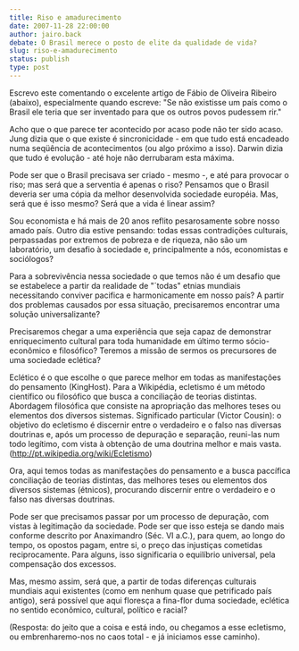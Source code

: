 ```yaml
---
title: Riso e amadurecimento
date: 2007-11-28 22:00:00
author: jairo.back
debate: O Brasil merece o posto de elite da qualidade de vida?
slug: riso-e-amadurecimento
status: publish 
type: post
---
```


  

Escrevo este comentando o excelente artigo de Fábio de Oliveira Ribeiro (abaixo), especialmente quando escreve: "Se não existisse um país como o Brasil ele teria que ser inventado para que os outros povos pudessem rir."  

  

Acho que o que parece ter acontecido por acaso pode não ter sido acaso. Jung dizia que o que existe é sincronicidade - em que tudo está encadeado numa seqüência de acontecimentos (ou algo próximo a isso). Darwin dizia que tudo é evolução - até hoje não derrubaram esta máxima.  

  

Pode ser que o Brasil precisava ser criado - mesmo -, e até para provocar o riso; mas será que a serventia é apenas o riso? Pensamos que o Brasil deveria ser uma cópia da melhor desenvolvida sociedade européia. Mas, será que é isso mesmo? Será que a vida é linear assim?  

  

Sou economista e há mais de 20 anos reflito pesarosamente sobre nosso amado país. Outro dia estive pensando: todas essas contradições culturais, perpassadas por extremos de pobreza e de riqueza, não são um laboratório, um desafio à sociedade e, principalmente a nós, economistas e sociólogos?  

  

Para a sobrevivência nessa sociedade o que temos não é um desafio que se estabelece a partir da realidade de "´todas" etnias mundiais necessitando conviver pacifica e harmonicamente em nosso país? A partir dos problemas causados por essa situação, precisaremos encontrar uma solução universalizante?  

  

Precisaremos chegar a uma experiência que seja capaz de demonstrar enriquecimento cultural para toda humanidade em último termo sócio-econômico e filosófico? Teremos a missão de sermos os precursores de uma sociedade eclética?   

  

Eclético é o que escolhe o que parece melhor em todas as manifestações do pensamento (KingHost). Para a Wikipédia, ecletismo é um método científico ou filosófico que busca a conciliação de teorias distintas. Abordagem filosófica que consiste na apropriação das melhores teses ou elementos dos diversos sistemas. Significado particular (Victor Cousin): o objetivo do ecletismo é discernir entre o verdadeiro e o falso nas diversas doutrinas e, após um processo de depuração e separação, reuni-las num todo legítimo, com vista à obtenção de uma doutrina melhor e mais vasta. (http://pt.wikipedia.org/wiki/Ecletismo)  

  

Ora, aqui temos todas as manifestações do pensamento e a busca paccífica conciliação de teorias distintas, das melhores teses ou elementos dos diversos sistemas (étnicos), procurando discernir entre o verdadeiro e o falso nas diversas doutrinas.  

  

Pode ser que precisamos passar por um processo de depuração, com vistas à legitimação da sociedade. Pode ser que isso esteja se dando mais conforme descrito por Anaximandro (Séc. VI a.C.), para quem, ao longo do tempo, os opostos pagam, entre si, o preço das injustiças cometidas reciprocamente. Para alguns, isso significaria o equilíbrio universal, pela compensação dos excessos.   

  

Mas, mesmo assim, será que, a partir de todas diferenças culturais mundiais aqui existentes (como em nenhum quase que petrificado país antigo), será possível que aqui floresça a fina-flor duma sociedade, eclética no sentido econômico, cultural, político e racial?  

  

(Resposta: do jeito que a coisa e está indo, ou chegamos a esse ecletismo, ou embrenharemo-nos no caos total - e já iniciamos esse caminho).
